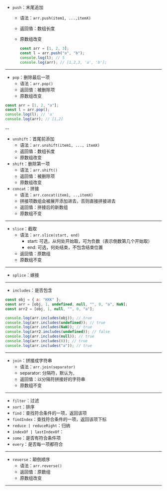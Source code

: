 - `push`：末尾追加

  - 语法：`arr.push(item1, ...,itemX)`
  - 返回值：数组长度
  - 原数组改变

    ```js
    const arr = [1, 2, 3];
    const l = arr.push("a", "b");
    console.log(l); // 5
    console.log(arr); // [1,2,3, 'a', 'b'];
    ```

---

- `pop`：删除最后一项
  - 语法：`arr.pop()`
  - 返回值：被删除项
  - 原数组改变

```js
const arr = [1, 2, "a"];
const l = arr.pop();
console.log(l); // 'a'
console.log(arr); // [1,2]
```

--

- `unshift`：首尾前添加
  - 语法：`arr.unshift(item1, ..., itemX)`
  - 返回值：数组长度
  - 原数组改变
- `shift`：删除第一项
  - 语法：`arr.shift()`
  - 返回值：被删除项
  - 原数组改变
- `concat`：拼接
  - 语法：`arr.concat(item1, ..,itemX)`
  - 拼接项数组会被展开添加进去，否则直接拼接进去
  - 返回值：拼接后的新数组
  - 原数组不变

---

- `slice`：截取
  - 语法：`arr.slice(start, end)`
    - start: 可选，从何处开始取，可为负数（表示倒数第几个开始取）
    - end: 可选，何处结束，不包含结束位置
  - 返回值：原数组
  - 原数组不变

---

- `splice`：嫁接

---

- `includes`：是否包含

```js
const obj = { a: "KKK" };
const arr = [obj, 1, undefined, null, "", 0, "a", NaN];
const arr2 = [obj, 1, null, "", 0, "a"];

console.log(arr.includes(obj)); // true
console.log(arr.includes(undefined)); // true
console.log(arr.includes(NaN)); // true
console.log(arr2.includes(undefined)); // false
console.log(arr.includes(null)); // true
console.log(arr.includes(0)); // true
console.log(arr.includes("a")); // true
```

---

- `join`：拼接成字符串
  - 语法：`arr.join(separator)`
  - separator: 分隔符，默认为`,`
  - 返回值：以分隔符拼接好的字符串
  - 原数组不变

---

- `filter`：过滤
- `sort`：排序
- `find`：查找符合条件的一项，返回该项
- `findIndex`：查找符合条件的一项，返回该项下标
- `reduce | reduceRight`：归纳
- `indexOf | lastIndexOf`：
- `some`：是否有符合条件项
- `every`：是否每一项都符合

---

- `reverse`：颠倒顺序
  - 语法：`arr.reverse()`
  - 返回值：原数组
  - 原数组改变

---
